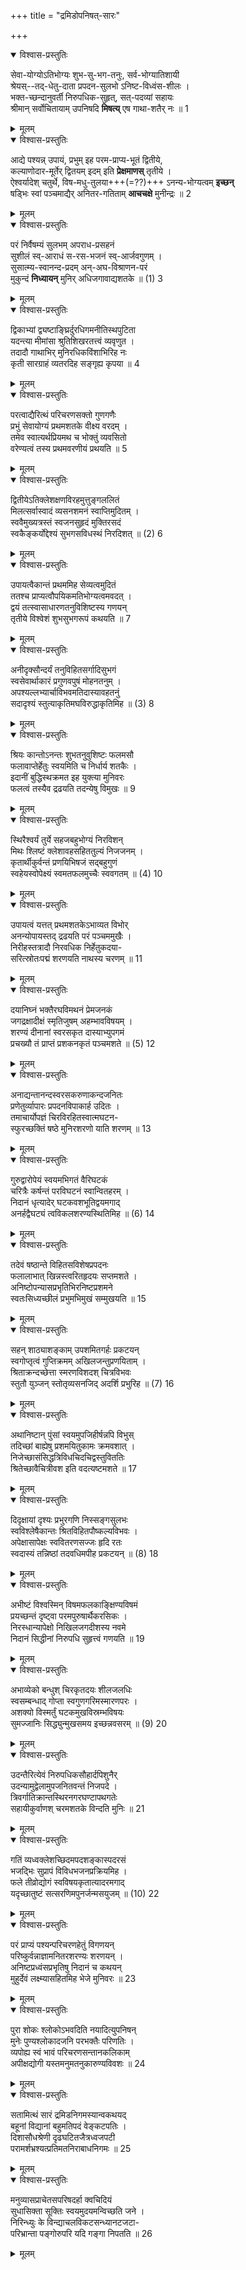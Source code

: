 +++
title = "द्रमिडोपनिषत्-सारः"

+++

<details open><summary>विश्वास-प्रस्तुतिः</summary>

सेवा-योग्योऽतिभोग्यः शुभ-सु-भग-तनुः, सर्व-भोग्यातिशायी  
श्रेयस्--तद्-धेतु-दाता प्रपदन-सुलभो ऽनिष्ट-विध्वंस-शीलः ।  
भक्त-च्छन्दानुवर्ती निरुपधिक-सुहृत्, सत्-पदव्यां सहायः  
श्रीमान् सर्वोचितायाम् उपनिषदि **मिषत्य्** एष गाथा-शतैर् नः ॥ 1
</details>

<details><summary>मूलम्</summary>

सेवायोग्योऽतिभोग्यः शुभसुभगतनुः सर्वभोग्यातिशायी  
श्रेयस्तद्धेतुदाता प्रपदनसुलभोऽनिष्टविध्वंसशीलः ।  
भक्तच्छन्दानुवर्ती निरुपधिकसुहृत्सत्पदव्यां सहायः  
श्रीमान् सर्वोचितायामुपनिषदि मिषत्येष गाथाशतैर्नः ॥ 1
</details>


<details open><summary>विश्वास-प्रस्तुतिः</summary>

आद्ये पश्यन्न् उपायं, प्रभुम् इह परम-प्राप्य-भूतं द्वितीये,  
कल्याणोदार-मूर्तेर् द्वितयम् इदम् इति **प्रेक्षमाणस्** तृतीये ।  
ऐश्वर्यादेश् चतुर्थे, विष-मधु-तुलया+++(=??)+++ ऽनन्य-भोग्यत्वम् **इच्छन्**  
षड्भिः स्वां पञ्चमाद्यैर् अनितर-गतिताम् **आचचक्षे** मुनीन्द्रः ॥ 2
</details>

<details><summary>मूलम्</summary>

आद्ये पश्यन्नुपायं प्रभुमिह परमप्राप्यभूतं द्वितीये  
कल्याणोदारमूर्तेर् द्वितयमिदमिति प्रेक्षमाणस्तृतीये ।  
ऐश्वर्यादेश्चतुर्थे विषमधुतुलयाऽनन्यभोग्यत्वमिच्छन्  
षड्भिः स्वां पञ्चमाद्यैरनितरगतितामाचचक्षे मुनीन्द्रः ॥ 2
</details>


<details open><summary>विश्वास-प्रस्तुतिः</summary>

परं निर्वैषम्यं सुलभम् अपराध-प्रसहनं  
सुशीलं स्व्-आराधं स-रस-भजनं स्व्-आर्जवगुणम् ।  
सुसात्म्य-स्वानन्द-प्रदम् अन्-अघ-विश्राणन-परं  
मुकुन्दं **निध्यायन्** मुनिर् अधिजगावाद्यशतके ॥ (1) 3
</details>

<details><summary>मूलम्</summary>

परं निर्वैषम्यं सुलभमपराधप्रसहनं  
सुशीलं स्वाराधं सरसभजनं स्वार्जवगुणम् ।  
सुसात्म्यस्वानन्दप्रदमनघविश्राणनपरं  
मुकुन्दं निध्यायन्मुनिरधिजगावाद्यशतके ॥ (1) 3
</details>


<details open><summary>विश्वास-प्रस्तुतिः</summary>

द्विकाभ्यां द्व्यष्टाङ्घ्रिर्दुरधिगमनीतिस्थपुटिता  
यदन्त्या मीमांसा श्रुतिशिखरतत्त्वं व्यवृणुत ।  
तदादौ गाथाभिर् मुनिरधिकविंशाभिरिह नः  
कृती सारग्राहं व्यतरदिह सङ्गृह्य कृपया ॥ 4
</details>

<details><summary>मूलम्</summary>

द्विकाभ्यां द्व्यष्टाङ्घ्रिर्दुरधिगमनीतिस्थपुटिता  
यदन्त्या मीमांसा श्रुतिशिखरतत्त्वं व्यवृणुत ।  
तदादौ गाथाभिर् मुनिरधिकविंशाभिरिह नः  
कृती सारग्राहं व्यतरदिह सङ्गृह्य कृपया ॥ 4
</details>


<details open><summary>विश्वास-प्रस्तुतिः</summary>

परत्वाद्यैरित्थं परिचरणसक्तो गुणगणैः  
प्रभुं सेवायोग्यं प्रथमशतके वीक्ष्य वरदम् ।  
तमेव स्वात्यर्थप्रियमथ च भोक्तुं व्यवसितो  
वरेण्यत्वं तस्य प्रथमवरणीयं प्रथयति ॥ 5
</details>

<details><summary>मूलम्</summary>

परत्वाद्यैरित्थं परिचरणसक्तो गुणगणैः  
प्रभुं सेवायोग्यं प्रथमशतके वीक्ष्य वरदम् ।  
तमेव स्वात्यर्थप्रियमथ च भोक्तुं व्यवसितो  
वरेण्यत्वं तस्य प्रथमवरणीयं प्रथयति ॥ 5
</details>


<details open><summary>विश्वास-प्रस्तुतिः</summary>

द्वितीयेऽतिक्लेशक्षणविरहमुत्तुङ्गललितं  
मिलत्सर्वास्वादं व्यसनशमनं स्वाप्तिमुदितम् ।  
स्ववैमुख्यत्रस्तं स्वजनसुहृदं मुक्तिरसदं  
स्वकैङ्कर्योद्देश्यं सुभगसविधस्थं निरदिशत् ॥ (2) 6
</details>

<details><summary>मूलम्</summary>

द्वितीयेऽतिक्लेशक्षणविरहमुत्तुङ्गललितं  
मिलत्सर्वास्वादं व्यसनशमनं स्वाप्तिमुदितम् ।  
स्ववैमुख्यत्रस्तं स्वजनसुहृदं मुक्तिरसदं  
स्वकैङ्कर्योद्देश्यं सुभगसविधस्थं निरदिशत् ॥ (2) 6
</details>


<details open><summary>विश्वास-प्रस्तुतिः</summary>

उपायत्वैकान्तं प्रथममिह सेव्यत्वमुदितं  
ततश्च प्राप्यत्वौपयिकमतिभोग्यत्वमवदत् ।  
द्वयं तत्स्वासाधारणतनुविशिष्टस्य गणयन्  
तृतीये विश्वेशं शुभसुभगरूपं कथयति ॥ 7
</details>

<details><summary>मूलम्</summary>

उपायत्वैकान्तं प्रथममिह सेव्यत्वमुदितं  
ततश्च प्राप्यत्वौपयिकमतिभोग्यत्वमवदत् ।  
द्वयं तत्स्वासाधारणतनुविशिष्टस्य गणयन्  
तृतीये विश्वेशं शुभसुभगरूपं कथयति ॥ 7
</details>


<details open><summary>विश्वास-प्रस्तुतिः</summary>

अनीदृक्सौन्दर्यं तनुविहितसर्गादिसुभगं  
स्वसेवार्थाकारं प्रगुणवपुषं मोहनतनुम् ।  
अपश्यल्लभ्यार्चाविभवमतिदास्यावहतनुं  
सदादृश्यं स्तुत्याकृतिमघविरुद्धाकृतिमिह ॥ (3) 8
</details>

<details><summary>मूलम्</summary>

अनीदृक्सौन्दर्यं तनुविहितसर्गादिसुभगं  
स्वसेवार्थाकारं प्रगुणवपुषं मोहनतनुम् ।  
अपश्यल्लभ्यार्चाविभवमतिदास्यावहतनुं  
सदादृश्यं स्तुत्याकृतिमघविरुद्धाकृतिमिह ॥ (3) 8
</details>


<details open><summary>विश्वास-प्रस्तुतिः</summary>

श्रियः कान्तोऽनन्तः शुभतनुवुशिष्टः फलमसौ  
फलावाप्तेर्हेतुः स्वयमिति च निर्धार्य शतकैः ।  
इदानीं बुद्धिस्थक्रमत इह युक्त्या मुनिवरः  
फलत्वं तस्यैव द्रढयति तदन्येषु विमुखः ॥ 9
</details>

<details><summary>मूलम्</summary>

श्रियः कान्तोऽनन्तः शुभतनुवुशिष्टः फलमसौ  
फलावाप्तेर्हेतुः स्वयमिति च निर्धार्य शतकैः ।  
इदानीं बुद्धिस्थक्रमत इह युक्त्या मुनिवरः  
फलत्वं तस्यैव द्रढयति तदन्येषु विमुखः ॥ 9
</details>


<details open><summary>विश्वास-प्रस्तुतिः</summary>

स्थिरैश्वर्यं तुर्ये सहजबहुभोग्यं निरविशन्  
मिथः श्लिष्टं क्लेशावहसहिततुल्यं निजजनम् ।  
कृतार्थीकुर्वन्तं प्रणयिभिषजं सद्बहुगुणं  
स्वहेयस्वोपेक्ष्यं स्वमतफलमुच्चैः स्ववगतम् ॥ (4) 10
</details>

<details><summary>मूलम्</summary>

स्थिरैश्वर्यं तुर्ये सहजबहुभोग्यं निरविशन्  
मिथः श्लिष्टं क्लेशावहसहिततुल्यं निजजनम् ।  
कृतार्थीकुर्वन्तं प्रणयिभिषजं सद्बहुगुणं  
स्वहेयस्वोपेक्ष्यं स्वमतफलमुच्चैः स्ववगतम् ॥ (4) 10
</details>


<details open><summary>विश्वास-प्रस्तुतिः</summary>

उपायत्वं यत्तत् प्रथमशतकेऽभाव्यत विभोर्  
अनन्योपायस्तद् द्रढयति परं पञ्चममुखैः ।  
निरीहस्तत्रादौ निरवधिक निर्हेतुकदया-  
सरित्स्रोतःपद्मं शरणयति नाथस्य चरणम् ॥ 11
</details>

<details><summary>मूलम्</summary>

उपायत्वं यत्तत् प्रथमशतकेऽभाव्यत विभोर्  
अनन्योपायस्तद् द्रढयति परं पञ्चममुखैः ।  
निरीहस्तत्रादौ निरवधिक निर्हेतुकदया-  
सरित्स्रोतःपद्मं शरणयति नाथस्य चरणम् ॥ 11
</details>


<details open><summary>विश्वास-प्रस्तुतिः</summary>

दयानिघ्नं भक्तैरघविमथनं प्रेमजनकं  
जगद्रक्षादीक्षं स्मृतिजुषम् अहम्भावविषयम् ।  
शरण्यं दीनानां स्वरसकृत दास्याभ्युपगमं  
प्रचख्यौ तं प्राप्तं प्रशकनकृतं पञ्चमशते ॥ (5) 12
</details>

<details><summary>मूलम्</summary>

दयानिघ्नं भक्तैरघविमथनं प्रेमजनकं  
जगद्रक्षादीक्षं स्मृतिजुषम् अहम्भावविषयम् ।  
शरण्यं दीनानां स्वरसकृत दास्याभ्युपगमं  
प्रचख्यौ तं प्राप्तं प्रशकनकृतं पञ्चमशते ॥ (5) 12
</details>


<details open><summary>विश्वास-प्रस्तुतिः</summary>

अनाद्यन्तानन्दस्वरसकरुणाकन्दजनितः  
प्रणेतुर्व्यापारः प्रपदनविपाकार्ह उदितः ।  
तमाचार्योपज्ञं चिरविरहितस्वात्मघटन-  
स्फुरच्छक्तिं षष्ठे मुनिरशरणो याति शरणम् ॥ 13
</details>

<details><summary>मूलम्</summary>

अनाद्यन्तानन्दस्वरसकरुणाकन्दजनितः  
प्रणेतुर्व्यापारः प्रपदनविपाकार्ह उदितः ।  
तमाचार्योपज्ञं चिरविरहितस्वात्मघटन-  
स्फुरच्छक्तिं षष्ठे मुनिरशरणो याति शरणम् ॥ 13
</details>


<details open><summary>विश्वास-प्रस्तुतिः</summary>

गुरुद्वारोपेयं स्वयमभिगतं वैरिघटकं  
चरित्रैः कर्षन्तं परविघटनं स्वान्वितहरम् ।  
निदानं धृत्यादेर् घटकवशभूतिद्वयमगाद्  
अनर्हद्वैघट्यं त्वविकलशरण्यस्थितिमिह ॥ (6) 14
</details>

<details><summary>मूलम्</summary>

गुरुद्वारोपेयं स्वयमभिगतं वैरिघटकं  
चरित्रैः कर्षन्तं परविघटनं स्वान्वितहरम् ।  
निदानं धृत्यादेर् घटकवशभूतिद्वयमगाद्  
अनर्हद्वैघट्यं त्वविकलशरण्यस्थितिमिह ॥ (6) 14
</details>


<details open><summary>विश्वास-प्रस्तुतिः</summary>

तदेवं षष्ठान्ते विहितसविशेषप्रपदनः  
फलालाभात् खिन्नस्त्वरितहृदयः सप्तमशते ।  
अनिष्टोपन्यासप्रभृतिभिरनिष्टप्रशमने  
स्वतःसिध्यच्छीलं प्रभुमभिमुखं सम्मुखयति ॥ 15
</details>

<details><summary>मूलम्</summary>

तदेवं षष्ठान्ते विहितसविशेषप्रपदनः  
फलालाभात् खिन्नस्त्वरितहृदयः सप्तमशते ।  
अनिष्टोपन्यासप्रभृतिभिरनिष्टप्रशमने  
स्वतःसिध्यच्छीलं प्रभुमभिमुखं सम्मुखयति ॥ 15
</details>


<details open><summary>विश्वास-प्रस्तुतिः</summary>

सहन् शाठ्याशङ्काम् उपशमितगर्हः प्रकटयन्  
स्वगोप्तृत्वं गुप्तिक्रमम् अखिलजन्तुप्रणयिताम् ।  
श्रिताक्रन्दच्छेत्ता स्मरणविशदश् चित्रविभवः  
स्तुतौ युञ्जन् स्तोतृव्यसनजिद् अदर्शि प्रभुरिह ॥ (7) 16
</details>

<details><summary>मूलम्</summary>

सहन् शाठ्याशङ्काम् उपशमितगर्हः प्रकटयन्  
स्वगोप्तृत्वं गुप्तिक्रमम् अखिलजन्तुप्रणयिताम् ।  
श्रिताक्रन्दच्छेत्ता स्मरणविशदश् चित्रविभवः  
स्तुतौ युञ्जन् स्तोतृव्यसनजिद् अदर्शि प्रभुरिह ॥ (7) 16
</details>


<details open><summary>विश्वास-प्रस्तुतिः</summary>

अथानिष्टान् पुंसां स्वयमुपजिहीर्षन्नपि विभुस्  
तदिच्छां बाह्येषु प्रशमयितुकामः क्रमवशात् ।  
निजेच्छासंसिद्धत्रिविधचिदचिद्वस्तुविततिः  
श्रितेच्छावैचित्रीवश इति वदत्यष्टमशते ॥ 17
</details>

<details><summary>मूलम्</summary>

अथानिष्टान् पुंसां स्वयमुपजिहीर्षन्नपि विभुस्  
तदिच्छां बाह्येषु प्रशमयितुकामः क्रमवशात् ।  
निजेच्छासंसिद्धत्रिविधचिदचिद्वस्तुविततिः  
श्रितेच्छावैचित्रीवश इति वदत्यष्टमशते ॥ 17
</details>


<details open><summary>विश्वास-प्रस्तुतिः</summary>

दिदृक्षायां दृश्यः प्रभुरगणि निस्सङ्गसुलभः  
स्वविश्लेषैकान्तः श्रितविहितपौष्कल्यविभवः ।  
अपेक्षासापेक्षः स्ववितरणसज्जः हृदि रतः  
स्वदास्यं तन्निष्ठां तदवधिमपीह प्रकटयन् ॥ (8) 18
</details>

<details><summary>मूलम्</summary>

दिदृक्षायां दृश्यः प्रभुरगणि निस्सङ्गसुलभः  
स्वविश्लेषैकान्तः श्रितविहितपौष्कल्यविभवः ।  
अपेक्षासापेक्षः स्ववितरणसज्जः हृदि रतः  
स्वदास्यं तन्निष्ठां तदवधिमपीह प्रकटयन् ॥ (8) 18
</details>


<details open><summary>विश्वास-प्रस्तुतिः</summary>

अभीष्टं विश्वस्मिन् विषमफलकाङ्क्षिण्यविषमं  
प्रयच्छन्तं दृष्ट्वा परमपुरुषार्थैकरसिकः ।  
निरस्धान्यापेक्षो निखिलजगदीशस्य नवमे  
निदानं सिद्धीनां निरुपधि सुहृत्त्वं गणयति ॥ 19
</details>

<details><summary>मूलम्</summary>

अभीष्टं विश्वस्मिन् विषमफलकाङ्क्षिण्यविषमं  
प्रयच्छन्तं दृष्ट्वा परमपुरुषार्थैकरसिकः ।  
निरस्धान्यापेक्षो निखिलजगदीशस्य नवमे  
निदानं सिद्धीनां निरुपधि सुहृत्त्वं गणयति ॥ 19
</details>


<details open><summary>विश्वास-प्रस्तुतिः</summary>

अभाव्येको बन्धुश् चिरकृतदयः शीलजलधिः  
स्वसम्बन्धाद् गोप्ता स्वगुणगरिमस्मारणपरः ।  
अशक्यो विस्मर्तुं घटकमुखविस्रम्भविषयः  
सुमज्जानिः सिद्ध्युन्मुखसमय इच्छन्नवसरम् ॥ (9) 20
</details>

<details><summary>मूलम्</summary>

अभाव्येको बन्धुश् चिरकृतदयः शीलजलधिः  
स्वसम्बन्धाद् गोप्ता स्वगुणगरिमस्मारणपरः ।  
अशक्यो विस्मर्तुं घटकमुखविस्रम्भविषयः  
सुमज्जानिः सिद्ध्युन्मुखसमय इच्छन्नवसरम् ॥ (9) 20
</details>


<details open><summary>विश्वास-प्रस्तुतिः</summary>

उदन्तैरित्येवं निरुपधिकसौहार्दपिशुनैर्  
उदन्यामुद्वेलामुपजनितवन्तं निजपदे ।  
त्रिवर्गातिक्रान्तस्थिरनगरघण्टापथगतेः  
सहायीकुर्वाणश् चरमशतके विन्दति मुनिः ॥ 21
</details>

<details><summary>मूलम्</summary>

उदन्तैरित्येवं निरुपधिकसौहार्दपिशुनैर्  
उदन्यामुद्वेलामुपजनितवन्तं निजपदे ।  
त्रिवर्गातिक्रान्तस्थिरनगरघण्टापथगतेः  
सहायीकुर्वाणश् चरमशतके विन्दति मुनिः ॥ 21
</details>


<details open><summary>विश्वास-प्रस्तुतिः</summary>

गतिं व्यध्वक्लेशच्छिदमपदशङ्कास्पदरसं  
भजद्भिः सुप्रापं विविधभजनप्रक्रियमिह ।  
फले तीव्रोद्योगं स्वविषयकृतात्यादरमगाद्  
यदृच्छातुष्टं सत्सरणिमपुनर्जन्मसयुजम् ॥ (10) 22
</details>

<details><summary>मूलम्</summary>

गतिं व्यध्वक्लेशच्छिदमपदशङ्कास्पदरसं  
भजद्भिः सुप्रापं विविधभजनप्रक्रियमिह ।  
फले तीव्रोद्योगं स्वविषयकृतात्यादरमगाद्  
यदृच्छातुष्टं सत्सरणिमपुनर्जन्मसयुजम् ॥ (10) 22
</details>


<details open><summary>विश्वास-प्रस्तुतिः</summary>

परं प्राप्यं पश्यन्परिचरणहेतुं विगणयन्  
परिष्कुर्वन्नाज्ञामनितरशरण्यः शरणयन् ।  
अनिष्टप्रध्वंसप्रभृतिषु निदानं च कथयन्  
मुहुर्देवं लक्ष्म्यासहितमिह भेजे मुनिवरः ॥ 23
</details>

<details><summary>मूलम्</summary>

परं प्राप्यं पश्यन्परिचरणहेतुं विगणयन्  
परिष्कुर्वन्नाज्ञामनितरशरण्यः शरणयन् ।  
अनिष्टप्रध्वंसप्रभृतिषु निदानं च कथयन्  
मुहुर्देवं लक्ष्म्यासहितमिह भेजे मुनिवरः ॥ 23
</details>


<details open><summary>विश्वास-प्रस्तुतिः</summary>

पुरा शोकः श्लोकोऽभवदिति नयादित्युपनिषन्  
मुनेः पुण्यश्लोकादजनि परभक्तैः परिणतिः ।  
व्यपोह्य स्वं भावं परिचरणसन्तानकलिकाम्  
अपीक्षद्योगी यस्तमनुमतनुकारुण्यविवशः ॥ 24
</details>

<details><summary>मूलम्</summary>

पुरा शोकः श्लोकोऽभवदिति नयादित्युपनिषन्  
मुनेः पुण्यश्लोकादजनि परभक्तैः परिणतिः ।  
व्यपोह्य स्वं भावं परिचरणसन्तानकलिकाम्  
अपीक्षद्योगी यस्तमनुमतनुकारुण्यविवशः ॥ 24
</details>


<details open><summary>विश्वास-प्रस्तुतिः</summary>

सतामित्थं सारं द्रमिडनिगमस्यान्वकथयद्  
बहूनां विद्यानां बहुमतिपदं वेङ्कटपतिः ।  
दिशासौधश्रेणी दृढघटितजैत्रध्वजपटी  
परामर्शभ्रश्यत्प्रतिमतनिराबाधनिगमः ॥ 25
</details>

<details><summary>मूलम्</summary>

सतामित्थं सारं द्रमिडनिगमस्यान्वकथयद्  
बहूनां विद्यानां बहुमतिपदं वेङ्कटपतिः ।  
दिशासौधश्रेणी दृढघटितजैत्रध्वजपटी  
परामर्शभ्रश्यत्प्रतिमतनिराबाधनिगमः ॥ 25
</details>


<details open><summary>विश्वास-प्रस्तुतिः</summary>

मनुव्यासप्राचेतसपरिषदर्हा क्वचिदियं  
सुधासिक्ता सूक्तिः स्वयमुदयमन्विच्छति जने ।  
निरिन्ध्युः के विन्द्याचलविकटसन्ध्यानटजटा-  
परिभ्रान्ता पङ्गोरुपरि यदि गङ्गा निपतति ॥ 26
</details>

<details><summary>मूलम्</summary>

मनुव्यासप्राचेतसपरिषदर्हा क्वचिदियं  
सुधासिक्ता सूक्तिः स्वयमुदयमन्विच्छति जने ।  
निरिन्ध्युः के विन्द्याचलविकटसन्ध्यानटजटा-  
परिभ्रान्ता पङ्गोरुपरि यदि गङ्गा निपतति ॥ 26
</details>